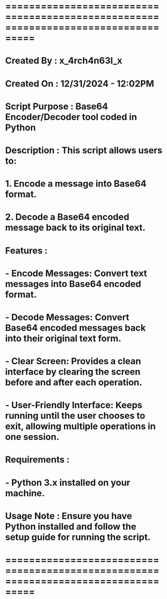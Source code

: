# ===================================================================================
# Created By     : x_4rch4n63l_x
# Created On     : 12/31/2024 - 12:02PM 
# Script Purpose : Base64 Encoder/Decoder tool coded in Python
# Description    : This script allows users to:
#                  1. Encode a message into Base64 format.
#                  2. Decode a Base64 encoded message back to its original text.
# 
# Features       : 
#                  - Encode Messages: Convert text messages into Base64 encoded format.
#                  - Decode Messages: Convert Base64 encoded messages back into their original text form.
#                  - Clear Screen: Provides a clean interface by clearing the screen before and after each operation.
#                  - User-Friendly Interface: Keeps running until the user chooses to exit, allowing multiple operations in one session.
#
# Requirements   : 
#                  - Python 3.x installed on your machine.
#
# Usage Note     : Ensure you have Python installed and follow the setup guide for running the script.
# ===================================================================================
